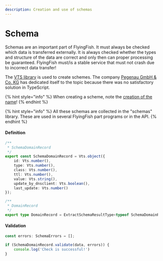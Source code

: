 ```yaml
---
description: Creation and use of schemas
---
```


# Schema

Schemas are an important part of FlyingFish. It must always be checked which data is transferred externally. It is always checked whether the types and structure of the data are correct and only then can proper processing be guaranteed. FlyingFish must/is a stable service that must not crash due to incorrect data transfer!

The [VTS library](https://github.com/OpenSourcePKG/vts) is used to create schemes. The company [Pegenau GmbH & Co. KG](https://www.pegenau.de/) has dedicated itself to the topic because there was no satisfactory solution in TypeScript.

{% hint style="info" %}
When creating a scheme, note the [creation of the name](object-name-rules.md#schema-objects)!
{% endhint %}

{% hint style="info" %}
All these schemas are collected in the "schemas" library. These are used in several FlyingFish part programs or in the API.
{% endhint %}

#### Definition

```typescript
/**
 * SchemaDomainRecord
 */
export const SchemaDomainRecord = Vts.object({
    id: Vts.number(),
    type: Vts.number(),
    class: Vts.number(),
    ttl: Vts.number(),
    value: Vts.string(),
    update_by_dnsclient: Vts.boolean(),
    last_update: Vts.number()
});

/**
 * DomainRecord
 */
export type DomainRecord = ExtractSchemaResultType<typeof SchemaDomainRecord>;
```

#### Validation

```typescript
const errors: SchemaErrors = [];

if (SchemaDomainRecord.validate(data, errors)) {
    console.log('Check is successful!')
}
```
